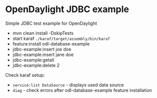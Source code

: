 OpenDaylight JDBC example
=========================

Simple JDBC test example for OpenDaylight

* mvn clean install -DskipTests
* start karaf ```./karaf/target/assembly/bin/karaf```
* feature:install odl-database-example
* jdbc-example:insert joe doe
* jdbc-example:insert jane doe
* jdbc-example:getall
* jdbc-example:delete 2

Check karaf setup:
* ```service:list DataSource``` - displays used data source
* ```diag``` - check errors after odl-database-example feature installation

